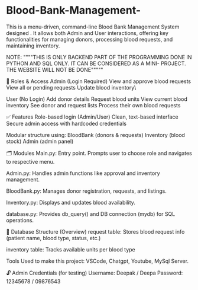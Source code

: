 # Blood-Bank-Management-
This is a menu-driven, command-line Blood Bank Management System designed . It allows both Admin and User interactions, offering key functionalities for managing donors, processing blood requests, and maintaining inventory. 

NOTE: """"THIS IS ONLY BACKEND PART OF THE PROGRAMMING DONE IN PYTHON AND SQL ONLY. IT CAN BE CONSIDERED AS A MINI- PROJECT. THE WEBSITE WILL NOT BE DONE"""""

👤 Roles & Access
Admin (Login Required)
View and approve blood requests
View all or pending requests
Update blood inventory\

User (No Login)
Add donor details
Request blood units
View current blood inventory
See donor and request lists
Process their own blood requests

✅ Features
Role-based login (Admin/User)
Clean, text-based interface
Secure admin access with hardcoded credentials

Modular structure using:
BloodBank (donors & requests)
Inventory (blood stock)
Admin (admin panel)

🗂️ Modules
Main.py: Entry point. Prompts user to choose role and navigates to respective menu.

Admin.py: Handles admin functions like approval and inventory management.

BloodBank.py: Manages donor registration, requests, and listings.

Inventory.py: Displays and updates blood availability.

database.py: Provides db_query() and DB connection (mydb) for SQL operations.

💾 Database Structure (Overview)
request table: Stores blood request info (patient name, blood type, status, etc.)

inventory table: Tracks available units per blood type

Tools Used to make this project:
VSCode, Chatgpt, Youtube, MySql Server.

🔓 Admin Credentials (for testing)
Username: Deepak / Deepa
Password: 12345678 / 09876543
